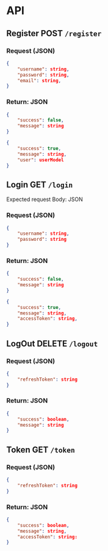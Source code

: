 # API

## Register POST `/register`
### Request (JSON) 
```JSON
{
    "username": string,
    "password": string,
    "email": string,
}
```
### Return: JSON
```JSON
{
    "success": false,
    "message": string
}

```
```JSON
{
    "success": true,
    "message": string,
    "user": userModel
}

```
## Login GET `/login`
Expected request Body: JSON
### Request (JSON) 
```JSON
{
    "username": string,
    "password": string
}
```
### Return: JSON
```JSON
{
    "success": false,
    "message": string
}

```
```JSON
{
    "success": true,
    "message": string,    
    "accessToken": string,
}

```
## LogOut DELETE `/logout`
### Request (JSON) 
```JSON
{
    "refreshToken": string
}
```
### Return: JSON
```JSON
{
    "success": boolean,
    "message": string
}

```
## Token GET `/token`
### Request (JSON) 
```JSON
{
    "refreshToken": string
}
```
### Return: JSON
```JSON
{
    "success": boolean,
    "message": string,
    "accessToken": string:
}

```
